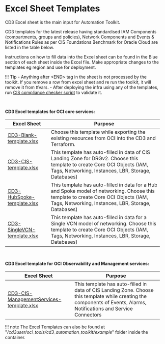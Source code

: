 # **Excel Sheet Templates**
CD3 Excel sheet is the main input for Automation Toolkit.

CD3 templates for the latest release having standardised IAM Components (compartments, groups and policies), Network Components and Events & Notifications Rules as per CIS Foundations Benchmark for Oracle Cloud are listed in the table below.

Instructions on how to fill data into the Excel sheet can be found in the Blue section of each sheet inside the Excel file. Make appropriate changes to the templates eg region and use for deployment.

!!! Tip
    - Anything after <END\> tag in the sheet is not processed by the toolkit. If you remove a row from excel sheet and re run the toolkit, it will remove it from tfvars.
    - After deploying the infra using any of the templates, run [CIS compliance checker script](cisfeatures.md) to validate it.

<br>

**CD3 Excel templates for OCI core services:**

|Excel Sheet  | Purpose                                                                                                                    | 
|-----------|----------------------------------------------------------------------------------------------------------------------------|
| [CD3-Blank-template.xlsx](https://github.com/oracle-devrel/cd3-automation-toolkit/blob/main/cd3_automation_toolkit/example/CD3-Blank-template.xlsx)   | 	Choose this template while exporting the existing resources from OCI into the CD3 and Terraform.| 
| [CD3-CIS-template.xlsx](https://github.com/oracle-devrel/cd3-automation-toolkit/blob/main/cd3_automation_toolkit/example/CD3-CIS-template.xlsx)      | This template has auto-filled in data of CIS Landing Zone for DRGv2. Choose this template to create Core OCI Objects (IAM, Tags, Networking, Instances, LBR, Storage, Databases) |
|[CD3-HubSpoke-template.xlsx](https://github.com/oracle-devrel/cd3-automation-toolkit/blob/main/cd3_automation_toolkit/example/CD3-HubSpoke-template.xlsx)        | This template has auto-filled in data for a Hub and Spoke model of networking. Choose this template to create Core OCI Objects (IAM, Tags, Networking, Instances, LBR, Storage, Databases)|
|[CD3-SingleVCN-template.xlsx](https://github.com/oracle-devrel/cd3-automation-toolkit/blob/main/cd3_automation_toolkit/example/CD3-SingleVCN-template.xlsx)      | This template has auto-filled in data for a Single VCN model of networking. Choose this template to create Core OCI Objects (IAM, Tags, Networking, Instances, LBR, Storage, Databases)|


<br>

**CD3 Excel template for OCI Observability and Management services:**


|Excel Sheet| Purpose                                                                                                                    | 
|-----------|----------------------------------------------------------------------------------------------------------------------------|
|[CD3-CIS-ManagementServices-template.xlsx](https://github.com/oracle-devrel/cd3-automation-toolkit/blob/main/cd3_automation_toolkit/example/CD3-CIS-ManagementServices-template.xlsx) | This template has auto-filled in data of CIS Landing Zone. Choose this template while creating the components of Events, Alarms, Notifications and Service Connectors|


!!! note 
    The Excel Templates can also be found at "_/cd3user/oci_tools/cd3_automation_toolkit/example_" folder  inside the container.
